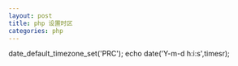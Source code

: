 ```yaml
---
layout: post
title: php 设置时区
categories: php
---
```


date_default_timezone_set('PRC'); echo date('Y-m-d h:i:s',timesr);